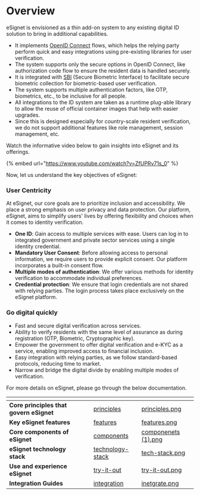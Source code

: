 # Overview

eSignet is envisioned as a thin add-on system to any existing digital ID solution to bring in additional capabilities.

* It implements [OpenID Connect](https://openid.net/connect/) flows, which helps the relying party perform quick and easy integrations using pre-existing libraries for user verification.
* The system supports only the secure options in OpenID Connect, like authorization code flow to ensure the resident data is handled securely.
* It is integrated with [SBI](https://standards.ieee.org/ieee/3167/10925/) (Secure Biometric Interface) to facilitate secure biometric collection for biometric-based user verification.
* The system supports multiple authentication factors, like OTP, biometrics, etc., to be inclusive for all people.
* All integrations to the ID system are taken as a runtime plug-able library to allow the reuse of official container images that help with easier upgrades.
* Since this is designed especially for country-scale resident verification, we do not support additional features like role management, session management, etc.

Watch the informative video below to gain insights into eSignet and its offerings.

{% embed url="https://www.youtube.com/watch?v=ZfUPRv71s_0" %}

Now, let us understand the key objectives of eSignet:

### User Centricity

At eSignet, our core goals are to prioritize inclusion and accessibility. We place a strong emphasis on user privacy and data protection. Our platform, eSignet, aims to simplify users' lives by offering flexibility and choices when it comes to identity verification.

* **One ID**: Gain access to multiple services with ease. Users can log in to integrated government and private sector services using a single identity credential.
* **Mandatory User Consent**: Before allowing access to personal information, we require users to provide explicit consent. Our platform incorporates a built-in consent flow.
* **Multiple modes of authentication**: We offer various methods for identity verification to accommodate individual preferences.
* **Credential protection**: We ensure that login credentials are not shared with relying parties. The login process takes place exclusively on the eSignet platform.

### Go digital quickly

* Fast and secure digital verification across services.
* Ability to verify residents with the same level of assurance as during registration (OTP, Biometric, Cryptographic key).
* Empower the government to offer digital verification and e-KYC as a service, enabling improved access to financial inclusion.
* Easy integration with relying parties, as we follow standard-based protocols, reducing time to market.
* Narrow and bridge the digital divide by enabling multiple modes of verification.

For more details on eSignet, please go through the below documentation.

<table data-view="cards"><thead><tr><th></th><th data-hidden></th><th data-hidden></th><th data-hidden data-card-target data-type="content-ref"></th><th data-hidden data-card-cover data-type="files"></th></tr></thead><tbody><tr><td><strong>Core principles that govern eSignet</strong></td><td></td><td></td><td><a href="principles/">principles</a></td><td><a href="../.gitbook/assets/principles.png">principles.png</a></td></tr><tr><td><strong>Key eSignet features</strong></td><td></td><td></td><td><a href="features/">features</a></td><td><a href="../.gitbook/assets/features.png">features.png</a></td></tr><tr><td><strong>Core components of eSignet</strong></td><td></td><td></td><td><a href="components/">components</a></td><td><a href="../.gitbook/assets/componenets (1).png">componenets (1).png</a></td></tr><tr><td><strong>eSignet technology stack</strong></td><td></td><td></td><td><a href="technology-stack/">technology-stack</a></td><td><a href="../.gitbook/assets/tech-stack.png">tech-stack.png</a></td></tr><tr><td><strong>Use and experience eSignet</strong></td><td></td><td></td><td><a href="../try-it-out/">try-it-out</a></td><td><a href="../.gitbook/assets/try-it-out.png">try-it-out.png</a></td></tr><tr><td><strong>Integration Guides</strong></td><td></td><td></td><td><a href="../integration/">integration</a></td><td><a href="../.gitbook/assets/inetgrate.png">inetgrate.png</a></td></tr></tbody></table>
